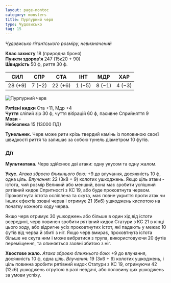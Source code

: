 ```yaml
---
layout: page-nontoc
category: monsters
title: Пурпурний черв
type: Чудовисько
tag: 15
---
```


_Чудовисько гігантського розміру, невизначений_

**Клас захисту** 18 (природна броня)    
**Пункти здоров'я** 247 (15к20 + 90)    
**Швидкість** 50 ф, риття 30 ф.

| СИЛ     | СПР    | СТА     | ІНТ    | МДР    | ХАР    |
| ------- | ------ | ------- | ------ | ------ | ------ |
| 28 (+9) | 7 (−2) | 22 (+6) | 1 (−5) | 8 (−1) | 4 (−3) |

![Пурпурний черв](https://www.dndbeyond.com/avatars/thumbnails/30834/702/1000/1000/638063895243217798.png)

**Рятівні кидки** Ста +11, Мдр +4    
**Чуття** сліпий зір 30 ф, чуття вібрацій 60 ф, пасивне Сприйняття 9    
**Мови** -    
**Небезпека** 15 (13000 ПД)

**Тунельник.** Черв може рити крізь твердий камінь із половиною своєї швидкості риття та залишає за собою тунель діаметром 10 футів.

### Дії
**Мультиатака.** Черв здійснює дві атаки: одну укусом та одну жалом.    

**Укус.** _Атака зброєю ближнього бою:_ +9 до влучання, досяжність 10 ф, одна ціль. _Влучання:_ 22 (3к8 + 9) колотих ушкоджень. Якщо ціль атаки - істота, чий розмір Великий або менший, вона має зробити успішний рятівний кидок Спритності з КС 19, або буде проковтнута червом. Проковтнута істота осліплена та скута, має повне укриття проти атак чи інших ефектів ззовні черва і отримує 21 (6к6) ушкоджень кислотою на початку кожного ходу черва.    

Якщо черв отримує 30 ушкоджень або більше в один хід від істоти всередині, черв повинен зробити рятівний кидок Статури з КС 21 в кінці цього ходу, або відригне усіх проковтнутих істот, які падають у межах 10 футів від черва й збиті з ніг. Якщо черв вмирає, проковтнута істота більше не скута ним і може вибратися з трупа, використовуючи 20 футів переміщення, та опиняється ззовні збитою з ніг.    

**Хвостове жало.** _Атака зброєю ближнього бою:_ +9 до влучання, досяжність 10 ф, одна ціль. _Влучання:_ 19 (3к6 + 9) колотих ушкоджень, і ціль повинна зробити рятівний кидок Статури з КС 19, отримуючи 42 (12к6) ушкоджень отрутою в разі невдачі, або половину цих ушкоджень за умови успіху.
